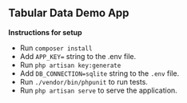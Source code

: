 ## Tabular Data Demo App

**Instructions for setup**

-   Run `composer install`
-   Add `APP_KEY=` string to the .env file.
-   Run `php artisan key:generate`
-   Add `DB_CONNECTION=sqlite` string to the `.env` file.
-   Run `./vendor/bin/phpunit` to run tests.
-   Run `php artisan serve` to serve the application.
